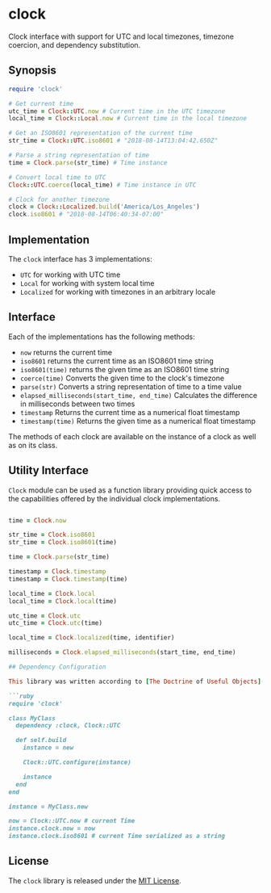 # clock

Clock interface with support for UTC and local timezones, timezone coercion, and dependency substitution.

## Synopsis

```ruby
require 'clock'

# Get current time
utc_time = Clock::UTC.now # Current time in the UTC timezone
local_time = Clock::Local.now # Current time in the local timezone

# Get an ISO8601 representation of the current time
str_time = Clock::UTC.iso8601 # "2018-08-14T13:04:42.650Z"

# Parse a string representation of time
time = Clock.parse(str_time) # Time instance

# Convert local time to UTC
Clock::UTC.coerce(local_time) # Time instance in UTC

# Clock for another timezone
clock = Clock::Localized.build('America/Los_Angeles')
clock.iso8601 # "2018-08-14T06:40:34-07:00"
```

## Implementation

The `clock` interface has 3 implementations:

 - `UTC` for working with UTC time
 - `Local` for working with system local time
 - `Localized` for working with timezones in an arbitrary locale

## Interface

Each of the implementations has the following methods:

- `now` returns the current time
- `iso8601` returns the current time as an ISO8601 time string
- `iso8601(time)` returns the given time as an ISO8601 time string
- `coerce(time)` Converts the given time to the clock's timezone
- `parse(str)` Converts a string representation of time to a time value
- `elapsed_milliseconds(start_time, end_time)` Calculates the difference in milliseconds between two times
- `timestamp` Returns the current time as a numerical float timestamp
- `timestamp(time)` Returns the given time as a numerical float timestamp

The methods of each clock are available on the instance of a clock as well as on its class.

## Utility Interface

`Clock` module can be used as a function library providing quick access to the capabilities offered by the individual clock implementations.

```ruby

time = Clock.now

str_time = Clock.iso8601
str_time = Clock.iso8601(time)

time = Clock.parse(str_time)

timestamp = Clock.timestamp
timestamp = Clock.timestamp(time)

local_time = Clock.local
local_time = Clock.local(time)

utc_time = Clock.utc
utc_time = Clock.utc(time)

local_time = Clock.localized(time, identifier)

milliseconds = Clock.elapsed_milliseconds(start_time, end_time)

## Dependency Configuration

This library was written according to [The Doctrine of Useful Objects](http://docs.eventide-project.org/user-guide/useful-objects.html). As such, it can be configured as `:clock`, and has a useful inert substitute.

```ruby
require 'clock'

class MyClass
  dependency :clock, Clock::UTC

  def self.build
    instance = new

    Clock::UTC.configure(instance)

    instance
  end
end

instance = MyClass.new

now = Clock::UTC.now # current Time
instance.clock.now = now
instance.clock.iso8601 # current Time serialized as a string
```

## License

The `clock` library is released under the [MIT License](https://github.com/obsidian-btc/clock/blob/master/MIT-License.txt).
